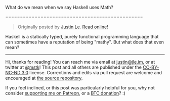 What do we mean when we say Haskell uses Math?

===============================================

> Originally posted by [Justin Le](https://blog.jle.im/).
> [Read online!](https://blog.jle.im/entry/what-do-we-mean-when-we-say-haskell-uses-math.html)

Haskell is a statically typed, purely functional programming language that can
sometimes have a reputation of being "mathy". But what does that even mean?

--------------------------------------------------------------------------------

Hi, thanks for reading! You can reach me via email at <justin@jle.im>, or at
twitter at [\@mstk](https://twitter.com/mstk)! This post and all others are
published under the [CC-BY-NC-ND
3.0](https://creativecommons.org/licenses/by-nc-nd/3.0/) license. Corrections
and edits via pull request are welcome and encouraged at [the source
repository](https://github.com/mstksg/inCode).

If you feel inclined, or this post was particularly helpful for you, why not
consider [supporting me on Patreon](https://www.patreon.com/justinle/overview),
or a [BTC donation](bitcoin:3D7rmAYgbDnp4gp4rf22THsGt74fNucPDU)? :)

